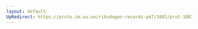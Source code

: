 ```yaml
---
layout: default
UpRedirect: https://pruto.im.uu.se/riksdagen-records-pdf/1881/prot-1881--ak--016/prot-1881--ak--016_014.pdf
---
```

